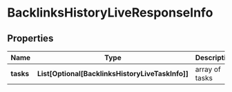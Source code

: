 # BacklinksHistoryLiveResponseInfo


## Properties

| Name | Type | Description | Notes |
|------------ | ------------- | ------------- | -------------|
**tasks** | **List[Optional[BacklinksHistoryLiveTaskInfo]]** | array of tasks |[optional]|